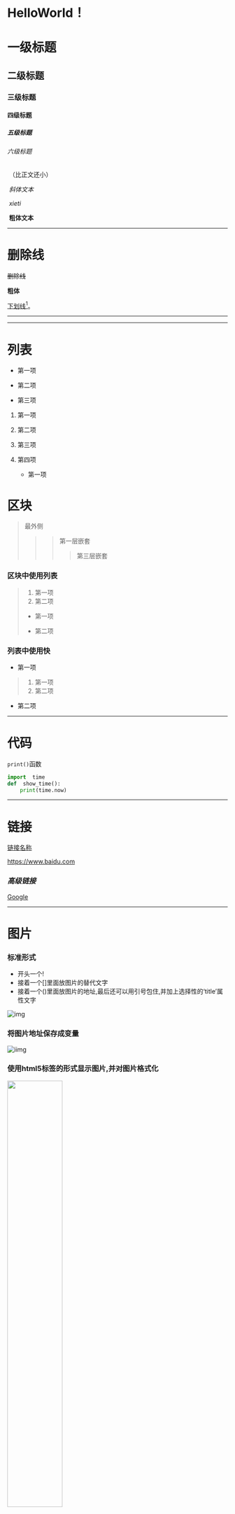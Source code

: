 

#  HelloWorld！

<span id="begin"></span>

# 一级标题

## 二级标题

### 三级标题

#### 四级标题

##### 五级标题

###### 六级标题

​	（比正文还小）            

​		*斜体文本*

​		_xieti_

​		**粗体文本**

***

# 删除线

~~删除线~~

**粗体**

<u>下划线</u>[^注脚]。

[^注脚]:markdown的神奇力量！！

***
___
#  列表

+ 第一项

+ 第二项

+ 第三项

1. 第一项

2. 第二项

3. 第三项
4. 第四项   
   + 第一项

# 区块

> 最外侧
>
> > > 第一层嵌套
> > >
> > > > 第三层嵌套

###  区块中使用列表

> 1. 第一项
> 2. 第二项
>
> + 第一项
>
> + 第二项

### 列表中使用快

+ 第一项

> 1. 第一项
> 2. 第二项

+ 第二项

***

#  代码

`print()`函数

```python
import  time
def  show_time():
    print(time.now)
```

***

# 链接

[链接名称](链接地址)

<https://www.baidu.com>

###  *高级链接*

[Google][1]



[1]:http://www.google.com/

***

#  图片

### 标准形式

+ 开头一个!
+ 接着一个[]里面放图片的替代文字
+ 接着一个()里面放图片的地址,最后还可以用引号包住,并加上选择性的‘title’属性文字

![img](https://www.runoob.com/wp-content/uploads/2019/03/A042DF30-C232-46F3-8436-7D6C35351BBD.jpg)

### 将图片地址保存成变量

![iimg][2]

### 使用html5标签的形式显示图片,并对图片格式化

<img src="https://www.runoob.com/wp-content/uploads/2019/03/A042DF30-C232-46F3-8436-7D6C35351BBD.jpg" width="50%">

[2]:https://www.runoob.com/wp-content/uploads/2019/03/A042DF30-C232-46F3-8436-7D6C35351BBD.jpg

***

# 表格

| 表头 | 表头 |
| ---- | ---- |
| 单元格 | 单元格 |
|   单元格     | 单元格       |

```markdown
| 表头 | 表头 |
| ---- | ---- |
| 单元格 | 单元格 |
```

|  表头  |   表头 |
| :----: | -----: |
| 单元格 | 单元格 |
| 单元格 | 单元格 |
| 单元格 | 单元格 |

```markdown
| 左对齐 | 居中 | 右对齐 |
| :----- | :-----: | -----: |
| 单元格 | 单元格 |
```

***

# 高级技巧

### 支持的HTML元素

| 标签   | 功能                     |
| ------ | ------------------------ |
| \<kbd> | <kbd>Ctrl</kbd> 按键效果 |
| \<b>   | <b>粗体效果</b>          |
| \<i>   | <i>斜体效果</i>          |
| \<em>  | <em>强调效果?</em>       |
| \<sup> | <sup>上角标</sup>        |
| \<sub> | <sub>下角标</sub>        |
| \<br\> | 占行符                   |

### 使用\转义

### 流程图

待学

### 页内跳转

[点击跳转](#begin)